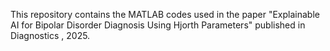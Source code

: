 This repository contains the MATLAB codes used in the paper "Explainable AI for Bipolar Disorder Diagnosis Using Hjorth Parameters" published in Diagnostics , 2025.
